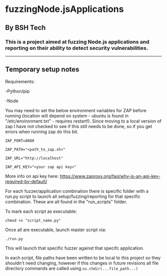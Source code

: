 # fuzzingNode.jsApplications
## By BSH Tech

### This is a project aimed at fuzzing Node.js applications and reporting on their ability to detect security vulnerabilities.

--------------------------------------------------------------------------------------------------------------------------------------------------------------------------------------------------------------------

## Temporary setup notes ##

Requirements:

-Python/pip

-Node

You may need to set the below environment variables for ZAP before running (location will depend on system - ubuntu is found in "/etc/environment.txt" - requires restart!). Since moving to a local version of zap I have not checked to see if this still needs to be done, so if you get errors when running zap do this bit.

`ZAP_PORT=8080`

`ZAP_PATH="<path_to_zap.sh>"`

`ZAP_URL="http://localhost"`

`ZAP_API_KEY="<your zap api key>"`

More info on api key here: https://www.zaproxy.org/faq/why-is-an-api-key-required-by-default/

For each fuzzer/application combination there is specific folder with a run.py script to launch all setup/fuzzing/reporting for that specific combination. These are all found in the "run_scripts" folder.

To mark each script as executable:

`chmod +x "script_name.py"`

Once all are executable, launch master script via: 

`./run.py`

This will launch that specific fuzzer against that specifc application.

In each script, file paths have been written to be local to this project so they shouldn't need changing, however if this changes in future revisions all file directory commands are called using `os.chdir(...file_path...)`

